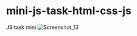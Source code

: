 # mini-js-task-html-css-js
JS task mini
![Screenshot_13](https://github.com/boburbek-web/mini-js-task-html-css-js/assets/100434981/5341397f-e94e-411e-8334-0ecc821d5906)

